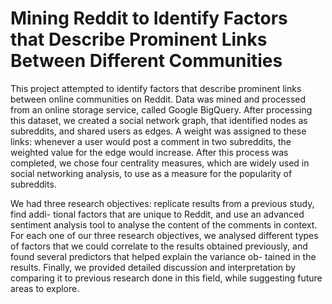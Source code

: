 # Mining Reddit to Identify Factors that Describe Prominent Links Between Different Communities

This project attempted to identify factors that describe prominent links between online communities on Reddit. Data was mined and processed from an online storage service, called Google BigQuery. After processing this dataset, we created a social network graph, that identified nodes as subreddits, and shared users as edges. A weight was assigned to these links: whenever a user would post a comment in two subreddits, the weighted value for the edge would increase. After this process was completed, we chose four centrality measures, which are widely used in social networking analysis, to use as a measure for the popularity of subreddits.

We had three research objectives: replicate results from a previous study, find addi- tional factors that are unique to Reddit, and use an advanced sentiment analysis tool to analyse the content of the comments in context. For each one of our three research objectives, we analysed different types of factors that we could correlate to the results obtained previously, and found several predictors that helped explain the variance ob- tained in the results. Finally, we provided detailed discussion and interpretation by comparing it to previous research done in this field, while suggesting future areas to explore.
